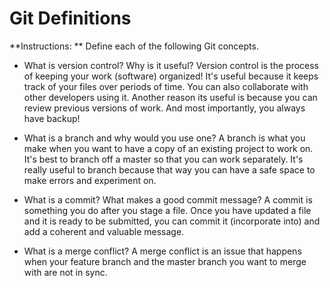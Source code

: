 # Git Definitions

**Instructions: ** Define each of the following Git concepts.

* What is version control?  Why is it useful?
Version control is the process of keeping your work (software) organized! It's useful because it keeps track of your files over periods of time. You can also collaborate with other developers using it. Another reason its useful is because you can review previous versions of work. And most importantly, you always have backup!

* What is a branch and why would you use one?
A branch is what you make when you want to have a copy of an existing project to work on. It's best to branch off a master so that you can work separately. It's really useful to branch because that way you can have a safe space to make errors and experiment on. 

* What is a commit? What makes a good commit message?
A commit is something you do after you stage a file. Once you have updated a file and it is ready to be submitted, you can commit it (incorporate into) and add a coherent and valuable message. 

* What is a merge conflict?
A merge conflict is an issue that happens when your feature branch and the master branch you want to merge with are not in sync. 